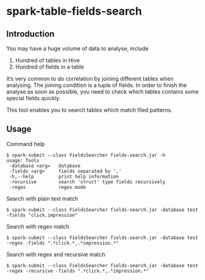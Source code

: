 # spark-table-fields-search

## Introduction

You may have a huge volume of data to analyse, include

1. Hundred of tables in Hive
1. Hundred of fields in a table

It’s very common to do correlation by joining different tables when analysing. The joining condition is a tuple of fields. In order to finish the analyse as soon as possible, you need to check which tables contains some special fields quickly.

This tool enables you to search tables which match filed patterns.

## Usage

Command help

```
$ spark-submit --class FieldsSearcher fields-search.jar -h
usage: Tools
 -database <arg>   database
 -fields <arg>     fields separated by ','
 -h,--help         print help information
 -recursive        search 'struct' type fields recursively
 -regex            regex mode
```

Search with plain text match

```
$ spark-submit --class FieldsSearcher fields-search.jar -database test -fields "click,impression"
```

Search with regex match

```
$ spark-submit --class FieldsSearcher fields-search.jar -database test -regex -fields ".*click.*,.*impression.*"
```

Search with regex and recursive match

```
$ spark-submit --class FieldsSearcher fields-search.jar -database test -regex -recursive -fields ".*click.*,.*impression.*"
```
